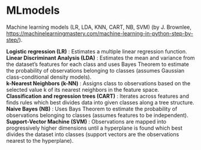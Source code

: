 # MLmodels

Machine learning models (LR, LDA, KNN, CART, NB, SVM) (by J. Brownlee, https://machinelearningmastery.com/machine-learning-in-python-step-by-step/).

**Logistic regression (LR)** : Estimates a multiple linear regression function.<br/>
**Linear Discriminant Analysis (LDA)** : Estimates the mean and variance from the dataset’s features for each class and uses Bayes Theorem to estimate the probability of observations belonging to classes (assumes Gaussian class-conditional density models).<br/>
**k-Nearest Neighbors (k-NN)** : Assigns class to observations based on the selected value k of its nearest neighbors in the feature space.<br/>
**Classification and regression trees (CART)** : Iterates across features and finds rules which best divides data into given classes along a tree structure.<br/>
**Naive Bayes (NB)** : Uses Bays Theorem to estimate the probability of observations belonging to classes (assumes features to be independent).<br/>
**Support-Vector Machine (SVM)** :   Observations are mapped into progressively higher dimensions until a hyperplane is found which best divides the dataset into classes (support vectors are the observations nearest to the hyperplane).<br/> 
